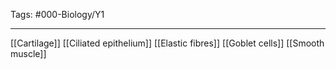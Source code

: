 Tags: #000-Biology/Y1

---
[[Cartilage]]
[[Ciliated epithelium]]
[[Elastic fibres]]
[[Goblet cells]]
[[Smooth muscle]]
